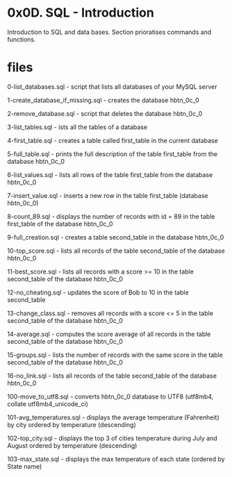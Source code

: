 #  0x0D. SQL - Introduction

Introduction to SQL and data bases.
Section prioratises commands and functions.

# files

0-list_databases.sql - script that lists all
databases of your MySQL server

1-create_database_if_missing.sql - creates the 
database hbtn_0c_0

2-remove_database.sql - script that deletes the
database hbtn_0c_0

3-list_tables.sql - ists all the tables of a database

4-first_table.sql - creates a table called first_table
in the current database

5-full_table.sql - prints the full description of the
table first_table from the database hbtn_0c_0

6-list_values.sql - lists all rows of the table first_table 
from the database hbtn_0c_0

7-insert_value.sql - inserts a new row in the table
first_table (database hbtn_0c_0)

8-count_89.sql - displays the number of records with id = 89 in the table 
first_table of the database hbtn_0c_0

9-full_creation.sql - creates a table second_table in the database hbtn_0c_0

10-top_score.sql - lists all records of the table second_table of the
database hbtn_0c_0

11-best_score.sql - lists all records with a score >= 10 in the table
second_table of the database hbtn_0c_0

12-no_cheating.sql - updates the score of Bob to 10 in the table second_table

13-change_class.sql - removes all records with a score <= 5 in the table 
second_table of the database hbtn_0c_0

14-average.sql - computes the score average of all records in the table 
second_table of the database hbtn_0c_0

15-groups.sql - lists the number of records with the same score in the table 
second_table of the database hbtn_0c_0

16-no_link.sql - lists all records of the table second_table of the database
hbtn_0c_0

100-move_to_utf8.sql - converts hbtn_0c_0 database to UTF8 (utf8mb4, 
collate utf8mb4_unicode_ci)

101-avg_temperatures.sql - displays the average temperature (Fahrenheit) 
by city ordered by temperature (descending)

102-top_city.sql - displays the top 3 of cities temperature during July 
and August ordered by temperature (descending)

103-max_state.sql - displays the max temperature of each state 
(ordered by State name)
